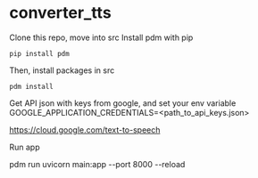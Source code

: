# converter_tts

Clone this repo, move into src
Install pdm with pip 
```
pip install pdm
```
Then, install packages in src

```
pdm install
```

Get API json with keys from google, and set your env variable GOOGLE_APPLICATION_CREDENTIALS=<path_to_api_keys.json>

https://cloud.google.com/text-to-speech

Run app

pdm run uvicorn main:app --port 8000 --reload
